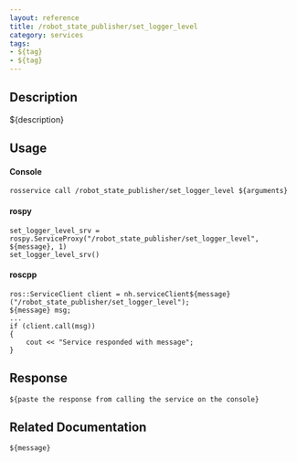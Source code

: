 ```yaml
---
layout: reference
title: /robot_state_publisher/set_logger_level
category: services
tags: 
- ${tag} 
- ${tag}
---
```


## Description
${description}

## Usage
#### Console
```
rosservice call /robot_state_publisher/set_logger_level ${arguments}
```

#### rospy
```
set_logger_level_srv = rospy.ServiceProxy("/robot_state_publisher/set_logger_level", ${message}, 1)
set_logger_level_srv()
```

#### roscpp
```
ros::ServiceClient client = nh.serviceClient${message}("/robot_state_publisher/set_logger_level");
${message} msg;
...
if (client.call(msg))
{
    cout << "Service responded with message";
}
```

## Response
```
${paste the response from calling the service on the console}
```

## Related Documentation
``${message}``